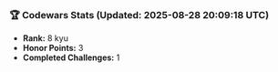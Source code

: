 ### 🏆 Codewars Stats (Updated: 2025-08-28 20:09:18 UTC)

- **Rank:** 8 kyu
- **Honor Points:** 3
- **Completed Challenges:** 1
